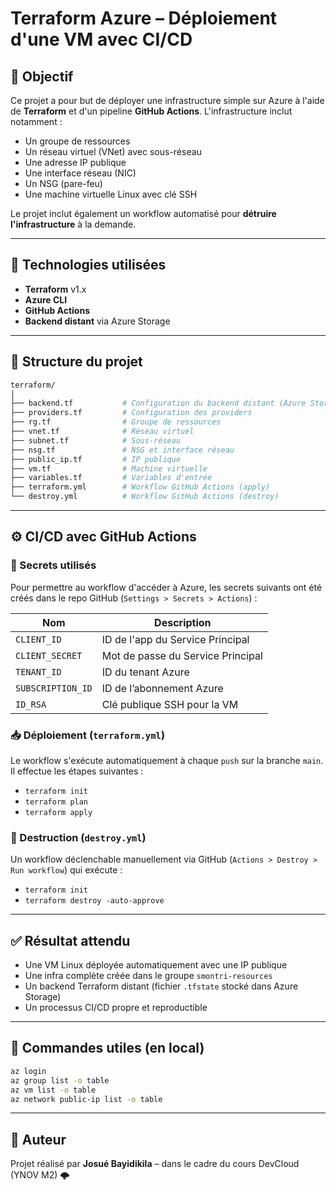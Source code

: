 # Terraform Azure – Déploiement d'une VM avec CI/CD

## 🎯 Objectif

Ce projet a pour but de déployer une infrastructure simple sur Azure à l'aide de **Terraform** et d'un pipeline **GitHub Actions**. L'infrastructure inclut notamment :
- Un groupe de ressources
- Un réseau virtuel (VNet) avec sous-réseau
- Une adresse IP publique
- Une interface réseau (NIC)
- Un NSG (pare-feu)
- Une machine virtuelle Linux avec clé SSH

Le projet inclut également un workflow automatisé pour **détruire l'infrastructure** à la demande.

---

## 🚀 Technologies utilisées

- **Terraform** v1.x
- **Azure CLI**
- **GitHub Actions**
- **Backend distant** via Azure Storage

---

## 🧱 Structure du projet

```bash
terraform/
│
├── backend.tf           # Configuration du backend distant (Azure Storage)
├── providers.tf         # Configuration des providers
├── rg.tf                # Groupe de ressources
├── vnet.tf              # Réseau virtuel
├── subnet.tf            # Sous-réseau
├── nsg.tf               # NSG et interface réseau
├── public_ip.tf         # IP publique
├── vm.tf                # Machine virtuelle
├── variables.tf         # Variables d'entrée
├── terraform.yml        # Workflow GitHub Actions (apply)
└── destroy.yml          # Workflow GitHub Actions (destroy)
```

---

## ⚙️ CI/CD avec GitHub Actions

### 🔐 Secrets utilisés

Pour permettre au workflow d'accéder à Azure, les secrets suivants ont été créés dans le repo GitHub (`Settings > Secrets > Actions`) :

| Nom               | Description                          |
|------------------|--------------------------------------|
| `CLIENT_ID`       | ID de l'app du Service Principal     |
| `CLIENT_SECRET`   | Mot de passe du Service Principal    |
| `TENANT_ID`       | ID du tenant Azure                   |
| `SUBSCRIPTION_ID` | ID de l’abonnement Azure             |
| `ID_RSA`          | Clé publique SSH pour la VM          |

### 📥 Déploiement (`terraform.yml`)

Le workflow s'exécute automatiquement à chaque `push` sur la branche `main`. Il effectue les étapes suivantes :
- `terraform init`
- `terraform plan`
- `terraform apply`

### 🧹 Destruction (`destroy.yml`)

Un workflow déclenchable manuellement via GitHub (`Actions > Destroy > Run workflow`) qui exécute :
- `terraform init`
- `terraform destroy -auto-approve`

---

## ✅ Résultat attendu

- Une VM Linux déployée automatiquement avec une IP publique
- Une infra complète créée dans le groupe `smontri-resources`
- Un backend Terraform distant (fichier `.tfstate` stocké dans Azure Storage)
- Un processus CI/CD propre et reproductible

---

## 🧪 Commandes utiles (en local)

```bash
az login
az group list -o table
az vm list -o table
az network public-ip list -o table
```

---

## 👤 Auteur

Projet réalisé par **Josué Bayidikila** – dans le cadre du cours DevCloud (YNOV M2) 🌩️
